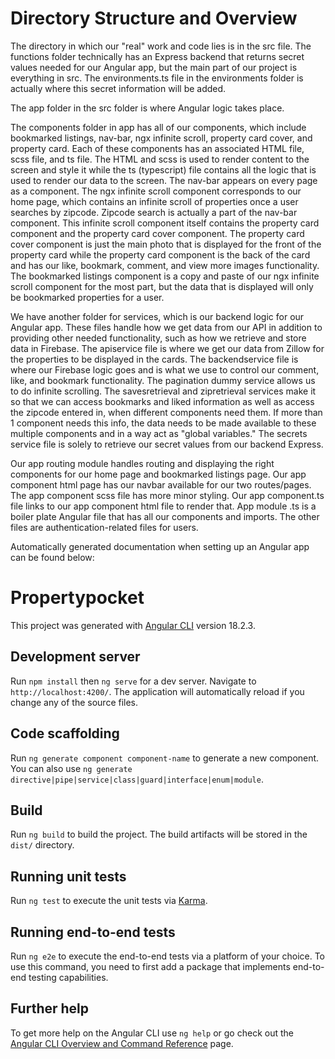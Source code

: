 # Directory Structure and Overview

The directory in which our "real" work and code lies is in the src file. The functions folder technically has an Express backend that returns secret values needed for our Angular app, but the main part of our project is everything in src. The environments.ts file in the environments folder is actually where this secret information will be added.

The app folder in the src folder is where Angular logic takes place.

The components folder in app has all of our components, which include bookmarked listings, nav-bar, ngx infinite scroll, property card cover, and property card. Each of these components has an associated HTML file, scss file, and ts file. The HTML and scss is used to render content to the screen and style it while the ts (typescript) file contains all the logic that is used to render our data to the screen. The nav-bar appears on every page as a component. The ngx infinite scroll component corresponds to our home page, which contains an infinite scroll of properties once a user searches by zipcode. Zipcode search is actually a part of the nav-bar component. This infinite scroll component itself contains the property card component and the property card cover component. The property card cover component is just the main photo that is displayed for the front of the property card while the property card component is the back of the card and has our like, bookmark, comment, and view more images functionality. The bookmarked listings component is a copy and paste of our ngx infinite scroll component for the most part, but the data that is displayed will only be bookmarked properties for a user. 

We have another folder for services, which is our backend logic for our Angular app. These files handle how we get data from our API in addition to providing other needed functionality, such as how we retrieve and store data in Firebase. The apiservice file is where we get our data from Zillow for the properties to be displayed in the cards. The backendservice file is where our Firebase logic goes and is what we use to control our comment, like, and bookmark functionality. The pagination dummy service allows us to do infinite scrolling. The savesretrieval and zipretrieval services make it so that we can access bookmarks and liked information as well as access the zipcode entered in, when different components need them. If more than 1 component needs this info, the data needs to be made available to these multiple components and in a way act as "global variables." The secrets service file is solely to retrieve our secret values from our backend Express.

Our app routing module handles routing and displaying the right components for our home page and bookmarked listings page. Our app component html page has our navbar available for our two routes/pages. The app component scss file has more minor styling. Our app component.ts file links to our app component html file to render that. App module .ts is a boiler plate Angular file that has all our components and imports. The other files are authentication-related files for users.




Automatically generated documentation when setting up an Angular app can be found below:

# Propertypocket

This project was generated with [Angular CLI](https://github.com/angular/angular-cli) version 18.2.3.

## Development server

Run `npm install` then `ng serve` for a dev server. Navigate to `http://localhost:4200/`. The application will automatically reload if you change any of the source files.

## Code scaffolding

Run `ng generate component component-name` to generate a new component. You can also use `ng generate directive|pipe|service|class|guard|interface|enum|module`.

## Build

Run `ng build` to build the project. The build artifacts will be stored in the `dist/` directory.

## Running unit tests

Run `ng test` to execute the unit tests via [Karma](https://karma-runner.github.io).

## Running end-to-end tests

Run `ng e2e` to execute the end-to-end tests via a platform of your choice. To use this command, you need to first add a package that implements end-to-end testing capabilities.

## Further help

To get more help on the Angular CLI use `ng help` or go check out the [Angular CLI Overview and Command Reference](https://angular.dev/tools/cli) page.
